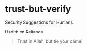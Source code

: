 # trust-but-verify
Security Suggestions for Humans

Hadith on Reliance
>Trust in Allah, but tie your camel

